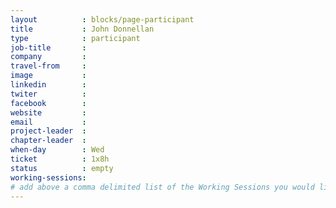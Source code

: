 ```yaml
---
layout          : blocks/page-participant
title           : John Donnellan
type            : participant
job-title       :
company         :
travel-from     :
image           :
linkedin        :
twiter          :
facebook        :
website         :
email           :
project-leader  :
chapter-leader  :
when-day        : Wed
ticket          : 1x8h
status          : empty
working-sessions:
# add above a comma delimited list of the Working Sessions you would like to attend (use the session's title)
---
```


<!-- put more details about participant here -->
